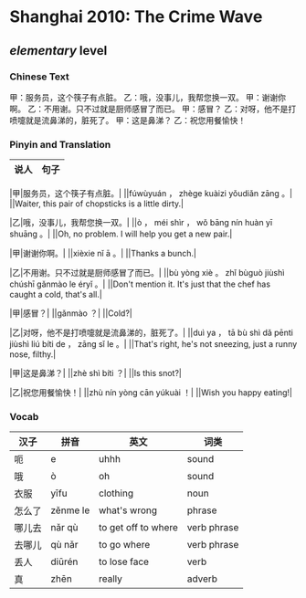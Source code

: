 # Shanghai 2010: The Crime Wave
## *elementary* level

### Chinese Text
甲：服务员，这个筷子有点脏。
乙：哦，没事儿，我帮您换一双。
甲：谢谢你啊。
乙：不用谢。只不过就是厨师感冒了而已。
甲：感冒？
乙：对呀，他不是打喷嚏就是流鼻涕的，脏死了。
甲：这是鼻涕？
乙：祝您用餐愉快！

### Pinyin and Translation
|说人|句子|
|----|----|

|甲|服务员，这个筷子有点脏。|
||fúwùyuán ， zhège kuàizi yǒudiǎn zāng 。|
||Waiter, this pair of chopsticks is a little dirty.|

|乙|哦，没事儿，我帮您换一双。|
||ò ， méi shìr ， wǒ bāng nín huàn yī shuāng 。|
||Oh, no problem. I will help you get a new pair.|

|甲|谢谢你啊。|
||xièxie nǐ ā 。|
||Thanks a bunch.|

|乙|不用谢。只不过就是厨师感冒了而已。|
||bù yòng xiè 。 zhǐ bùguò jiùshì chúshī gǎnmào le éryǐ 。|
||Don't mention it. It's just that the chef has caught a cold, that's all.|

|甲|感冒？|
||gǎnmào ？|
||Cold?|

|乙|对呀，他不是打喷嚏就是流鼻涕的，脏死了。|
||duì ya ， tā bù shì dǎ pēnti jiùshì liú bíti de ， zāng sǐ le 。|
||That's right, he's not sneezing, just a runny nose, filthy.|

|甲|这是鼻涕？|
||zhè shì bíti ？|
||Is this snot?|

|乙|祝您用餐愉快！|
||zhù nín yòng cān yúkuài ！|
||Wish you happy eating!|
### Vocab
|汉子|拼音|英文|词类|
|----|----|----|----|
|呃|e|uhhh|sound|
|哦|ò|oh|sound|
|衣服|yīfu|clothing|noun|
|怎么了|zěnme le|what's wrong|phrase|
|哪儿去|nǎr qù|to get off to where|verb phrase|
|去哪儿|qù nǎr|to go where|verb phrase|
|丢人|diūrén|to lose face|verb|
|真|zhēn|really|adverb|